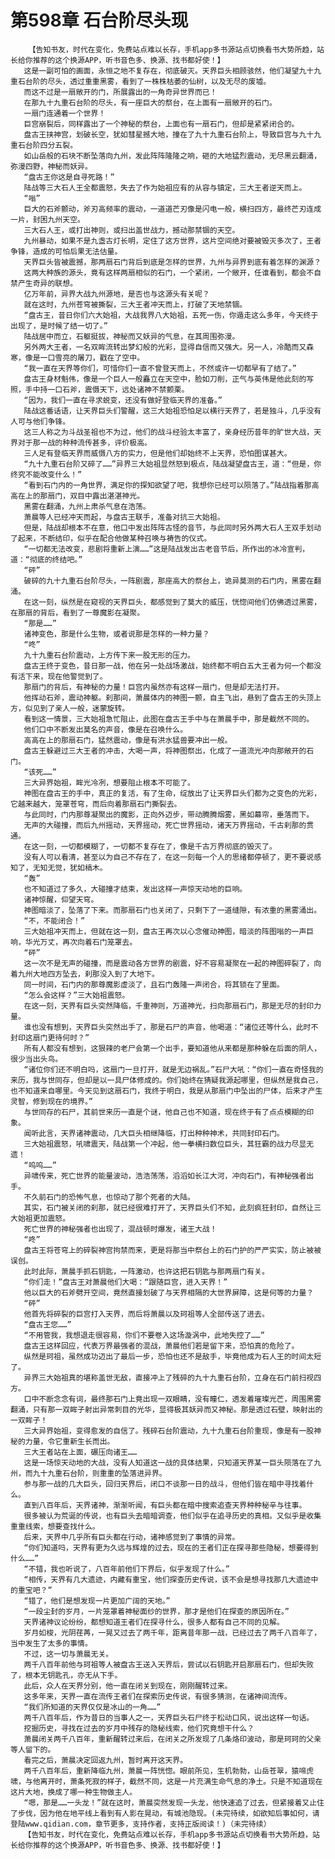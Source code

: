 # 第598章 石台阶尽头现
        【告知书友，时代在变化，免费站点难以长存，手机app多书源站点切换看书大势所趋，站长给你推荐的这个换源APP，听书音色多、换源、找书都好使！】
       这是一副可怕的画面，永恒之地不复存在，彻底破灭。天界巨头相顾骇然，他们凝望九十九重石台阶的尽头，透过重重黑雾，看到了一株株枯萎的仙树，以及无尽的废墟。
       而这不过是一扇敞开的门，所展露出的一角奇异世界而已！
       在那九十九重石台阶的尽头，有一座巨大的祭台，在上面有一扇敞开的石门。
       一扇门连通着一个世界！
       巨宫崩裂后，同样露出了一个神秘的祭台，上面也有一扇石门，但却是紧紧闭合的。
       盘古王挟神宫，划破长空，犹如彗星撼大地，撞在了九十九重石台阶上，导致巨宫与九十九重石台阶四分五裂。
       如山岳般的石块不断坠落向九州，发此阵阵隆隆之响，砸的大地猛烈震动，无尽黑云翻涌，弥漫四野，神秘而妖异。
       “盘古王你这是自寻死路！”
       陆战等三大石人王全都震怒，失去了作为始祖应有的从容与镇定，三大王者逆天而上。
       “嗡”
       巨大的石斧颤动，斧刃高频率的震动，一道道芒刃像是闪电一般，横扫四方，最终芒刃连成一片，封困九州天空。
       三大石人王，或打出神则，或扫出盖世战力，撼动那禁锢的天空。
       九州暴动，如果不是九盏古灯长明，定住了这方世界，这片空间绝对要被毁灭多次了，王者争锋，造成的可怕后果无法估量。
       天界巨头皆被震撼，那两扇石门背后到底是怎样的世界，九州与异界到底有着怎样的渊源？
       这两大种族的源头，竟有这样两扇相似的石门，一个紧闭，一个敞开，任谁看到，都会不自禁产生奇异的联想。
       亿万年前，异界大战九州源地，是否也与这源头有关呢？
       就在这时，九州苍穹被撕裂，三大王者冲天而上，打破了天地禁锢。
       “盘古王，昔日你们六大始祖，大战我界八大始祖，五死一伤，你遁走这么多年，今天终于出现了，是时候了结一切了。”
       陆战居中而立，石躯挺拔，神秘而又妖异的气息，在其周围弥漫。
       另外两大王者，一名双眸流转出梦幻般的光彩，显得自信而又强大。另一人，冷酷而又森寒，像是一口雪亮的屠刀，戳在了空中。
       “我一直在天界等你们，可惜你们一直不曾登天而上，不然或许一切都早有了结了。”
       盘古王身材魁伟，像是一个巨人一般矗立在天空中，脸如刀削，正气与英伟是他此刻的写照，手中持一口石斧，震慑天下，远处诸神不禁颤栗。
       “因为，我们一直在寻求蜕变，还没有做好登临天界的准备。”
       陆战这番话语，让天界巨头们警醒，这三大始祖恐怕足以横行天界了，若是独斗，几乎没有人可与他们争锋。
       这三人称之为斗战圣祖也不为过，他们的战斗经验太丰富了，亲身经历昔年的旷世大战，天界对于那一战的种种流传甚多，评价极高。
       三人足有登临天界而威慑八方的实力，但是他们却始终不上天界，恐怕图谋甚大。
       “九十九重石台阶又碎了……”异界三大始祖显然怒到极点，陆战凝望盘古王，道：“但是，你终究不能改变什么！”
       “看到石门内的一角世界，满足你的探知欲望了吧，我想你已经可以陨落了。”陆战指着那高高在上的那扇门，双目中露出湛湛神光。
       黑雾在翻涌，九州上肃杀气息在浩荡。
       萧晨等人已经冲天而起，与盘古王联手，准备对抗三大始祖。
       但是，陆战却根本不在意，他口中发出阵阵古怪的音节，与此同时另外两大石人王双手划动了起来，不断结印，似乎在配合他做某种召唤与祷告的仪式。
       “一切都无法改变，悲剧将重新上演……”这是陆战发出古老音节后，所作出的冰冷宣判，道：“彻底的终结吧。”
       “砰”
       破碎的九十九重石台阶尽头，一阵剧震，那座高大的祭台上，诡异莫测的石门内，黑雾在翻涌。
       在这一刻，纵然是在窥视的天界巨头，都感觉到了莫大的威压，恍惚间他们仿佛透过黑雾，在那扇的背后，看到了一尊魔影在凝聚。
       “那是……”
       诸神变色，那是什么生物，或者说那是怎样的一种力量？
       “咚”
       九十九重石台阶震动，上方传下来一股无形的压力。
       盘古王终于变色，昔日那一战，他在另一处战场激战，始终都不明白五大王者为何一个都没有活下来，现在他警觉到了。
       那扇门的背后，有神秘的力量！巨宫内虽然亦有这样一扇门，但是却无法打开。
       他挥动石斧，震动神躯。刹那间，萧晨体内的神图一颤，自主飞出，悬到了盘古王的头顶上方，似见到了亲人一般，迷蒙旋转。
       看到这一情景，三大始祖急忙阻止，此图在盘古王手中与在萧晨手中，那是截然不同的。
       他们口中不断发出莫名的声音，像是在召唤什么。
       高高在上的那扇石门，猛然震动，像是有洪水猛兽要冲出一般。
       盘古王躲避过三大王者的冲击，大喝一声，将神图祭出，化成了一道流光冲向那敞开的石门。
       “该死……”
       三大异界始祖，眸光冷冽，想要阻止根本不可能了。
       神图在盘古王的手中，真正的复活，有了生命，绽放出了让天界巨头们都为之变色的光彩，它越来越大，笼罩苍穹，而后向着那扇石门撕裂去。
       与此同时，门内那尊凝聚出的魔影，正向外迈步，带动腾腾烟雾，黑如幕帘，垂落而下。
       无声的大碰撞，而后九州摇动，天界摇动，死亡世界摇动，诸天万界摇动，千古刹那的贯通。
       在这一刻，一切都模糊了，一切都不复存在了，像是千古万界彻底的毁灭了。
       没有人可以看清，甚至以为自己不存在了，在这一刻每一个人的思绪都停顿了，更不要说感知了，无知无觉，犹如槁木。
       “轰”
       也不知道过了多久，大碰撞才结束，发出这样一声惊天动地的巨响。
       诸神惊醒，仰望天穹。
       神图暗淡了，坠落了下来。而那扇石门也关闭了，只剩下了一道缝隙，有浓重的黑雾涌出。
       “不，不能闭合！”
       三大始祖冲天而上，但就在这一刻，盘古王再次以心念催动神图，暗淡的阵图嗡的一声巨响，华光万丈，再次向着石门笼罩去。
       “砰”
       这一次不是无声的碰撞，而是震动各方世界的剧震，好不容易凝聚在一起的神图碎裂了，向着九州大地四方坠去，刹那没入到了大地下。
       同一时间，石门内的那尊魔影虚淡了，且石门轰隆一声闭合，将其锁在了里面。
       “怎么会这样？”三大始祖震怒。
       在这一刻，天界有巨头突然降临，千重神则，万道神光，扫向那扇石门，那是无尽的封印力量。
       谁也没有想到，天界巨头突然出手了，那是石尸的声音，他喝道：“诸位还等什么，此时不封印这扇门更待何时？”
       所有人都没有想到，这狠辣的老尸会第一个出手，要知道他从来都是那种躲在后面的阴人，很少当出头鸟。
       “诸位你们还不明白吗，这扇门一旦打开，就是无边祸乱。”石尸大吼：“你们一直在奇怪我的来历，我与世同存，但却是以一具尸体修成的。你们始终在猜疑我源起哪里，但纵然是我自己，也不知道来自哪里。今天见到这扇石门，我终于明白，我是从那扇门中坠出的尸体，后来才产生灵智，修到现在的境界。”
       与世同存的石尸，其前世来历一直是个谜，他自己也不知道，现在终于有了点点模糊的印象。
       闻听此言，天界诸神震动，几大巨头相继降临，打出种种神术，共同封印石门。
       三大始祖震怒，吼啸震天，陆战第一个冲起，他一拳横扫数位巨头，其狂霸的战力尽显无遗！
       “呜呜……”
       异啸传来，死亡世界的能量波动，浩浩荡荡，滔滔如长江大河，冲向石门，有神秘强者出手。
       不久前石门的恐怖气息，也惊动了那个死者的大陆。
       其实，石门被关闭的刹那，就已经很难打开了，天界巨头们不知，此刻疯狂封印，自然让三大始祖更加震怒。
       死亡世界的神秘强者也出现了，混战顿时爆发，诸王大战！
       “咚”
       盘古王将苍穹上的碎裂神宫拘禁而来，更是将那当中祭台上的石门护的严严实实，防止被被误创。
       此时此际，萧晨手抓石钥匙，一阵激动，也许这把石钥匙与那两扇门有关。
       “你们走！”盘古王对萧晨他们大喝：“跟随巨宫，进入天界！”
       他以巨大的石斧劈开空间，竟然直接划破了与天界相隔的大世界屏障，这是何等的力量？
       “砰”
       他首先将碎裂的巨宫打入天界，而后将萧晨以及珂祖等人全部传送了进去。
       “盘古王您……”
       “不用管我，我想退走很容易，你们不要卷入这场漩涡中，此地失控了……”
       盘古王这样回应，代表万界最强者的混战，萧晨他们若是留下来，恐怕真的危险了。
       纵然是珂祖，虽然成功迈出了最后一步，恐怕也还不是敌手，毕竟他成为石人王的时间太短了。
       异界三大始祖真的堪称盖世无敌，直接冲上了残碎的九十九重石台阶，立身在石门前扫视四方。
       口中不断念念有词，最终那石门上竟出现一双眼睛，没有瞳仁，透发着璀璨光芒，周围黑雾翻涌，只有那一双眸子射出异常刺目的光华，显得极其妖异而又神秘。那是透过石壁，映射出的一双眸子！
       三大异界始祖，变得愈发的自信了。残碎石台阶震动，九十九重石台阶重现，像是有一股神秘的力量，令它重新生长而出。
       三大王者站在上面，碾压向诸王……
       这是一场惊天动地的大战，没有人知道这一战的具体结果，只知道天界某一巨头陨落在了九州，而九十九重石台阶，则重重的坠落进异界。
       参与那一战的几大巨头，回归天界后，闭口不谈那一日的战斗，但他们皆在暗中寻找着什么。
       直到八百年后，天界诸神，渐渐听闻，有巨头都在暗中搜索追查天界种种秘辛与往事。
       很多被认为荒诞的传说，也有巨头去暗暗调查，他们似乎在追寻历史的真相。又似乎是收集重重线索，想要查找什么。
       后来，天界中几乎所有巨头都在行动，诸神感觉到了事情的异常。
       “你们知道吗，天界有更为久远与辉煌的过去，现在的王者们正在探寻那些隐秘，想要得到什么……”
       “不错，我也听说了，八百年前他们下界后，似乎发现了什么。”
       “相传，天界有几大遗迹，内藏有重宝，他们探查历史传说，该不会是想寻找那几大遗迹中的重宝吧？”
       “错了，他们是想发现一片更加广阔的天地。”
       “一段尘封的岁月，一片笼罩着神秘面纱的世界，那才是他们在探查的原因所在。”
       天界诸神议论纷纷，都想知道王者们在探寻什么，很多人都有自己不同的见解。
       岁月如梭，光阴荏苒，一晃又过去了两千年，距离昔年那一战，已经过去了两千八百年了，当中发生了太多的事情。
       不过，这一切与萧晨无关。
       两千八百年前他与珂祖等人被盘古王送入天界后，尝试以石钥匙开启那扇石门，但却失败了，根本无钥匙孔，亦无从下手。
       此后，众人在天界分别，他一直在闭关到现在，刚刚醒转过来。
       这多年来，天界一直在流传王者们在探索历史传说，有很多猜测，在诸神间流传。
       “我们所知道的天界仅仅是冰山的一角……”
       两千八百年后，作为昔日的当事人之一，天界巨头石尸终于松动口风，说出这样一句话。
       挖掘历史，寻找在过去的岁月中残存的隐秘线索，他们究竟想干什么？
       萧晨闭关两千八百年，重新醒转过来后，在闭关之所发现了几条烙印波动，那是珂珂的父亲等人留下的。
       看完之后，萧晨决定回返九州，暂时离开这天界。
       两千八百年后，重新降临九州，萧晨一阵恍惚。眼前所见，生机勃勃，山岳苍翠，猿啼虎啸，与他离开时，萧条死寂的样子，截然不同，这是一片充满生命气息的净土。只是不知道现在这片大地，换成了哪一种生物做主人。
       “嗯，那是……一头龙！”就在这时，萧晨突然发现一头龙，他快速追了过去，但紧接着又止住了步伐，因为他在地平线上看到有人影在晃动，有城池隐现。(未完待续，如欲知后事如何，请登陆www.qidian.com，章节更多，支持作者，支持正版阅读！)（未完待续）
       【告知书友，时代在变化，免费站点难以长存，手机app多书源站点切换看书大势所趋，站长给你推荐的这个换源APP，听书音色多、换源、找书都好使！】